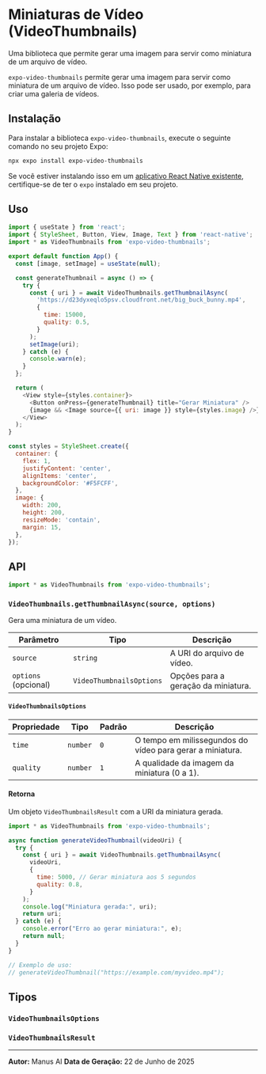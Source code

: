 # Miniaturas de Vídeo (VideoThumbnails)

Uma biblioteca que permite gerar uma imagem para servir como miniatura de um arquivo de vídeo.

`expo-video-thumbnails` permite gerar uma imagem para servir como miniatura de um arquivo de vídeo. Isso pode ser usado, por exemplo, para criar uma galeria de vídeos.

## Instalação

Para instalar a biblioteca `expo-video-thumbnails`, execute o seguinte comando no seu projeto Expo:

```bash
npx expo install expo-video-thumbnails
```

Se você estiver instalando isso em um [aplicativo React Native existente](https://reactnative.dev/docs/integration-with-existing-apps), certifique-se de ter o `expo` instalado em seu projeto.

## Uso

```javascript
import { useState } from 'react';
import { StyleSheet, Button, View, Image, Text } from 'react-native';
import * as VideoThumbnails from 'expo-video-thumbnails';

export default function App() {
  const [image, setImage] = useState(null);

  const generateThumbnail = async () => {
    try {
      const { uri } = await VideoThumbnails.getThumbnailAsync(
        'https://d23dyxeqlo5psv.cloudfront.net/big_buck_bunny.mp4',
        {
          time: 15000,
          quality: 0.5,
        }
      );
      setImage(uri);
    } catch (e) {
      console.warn(e);
    }
  };

  return (
    <View style={styles.container}>
      <Button onPress={generateThumbnail} title="Gerar Miniatura" />
      {image && <Image source={{ uri: image }} style={styles.image} />}
    </View>
  );
}

const styles = StyleSheet.create({
  container: {
    flex: 1,
    justifyContent: 'center',
    alignItems: 'center',
    backgroundColor: '#F5FCFF',
  },
  image: {
    width: 200,
    height: 200,
    resizeMode: 'contain',
    margin: 15,
  },
});
```

## API

```javascript
import * as VideoThumbnails from 'expo-video-thumbnails';
```

### `VideoThumbnails.getThumbnailAsync(source, options)`

Gera uma miniatura de um vídeo.

| Parâmetro | Tipo | Descrição |
|---|---|---|
| `source` | `string` | A URI do arquivo de vídeo. |
| `options` (opcional) | `VideoThumbnailsOptions` | Opções para a geração da miniatura. |

#### `VideoThumbnailsOptions`

| Propriedade | Tipo | Padrão | Descrição |
|---|---|---|---|
| `time` | `number` | `0` | O tempo em milissegundos do vídeo para gerar a miniatura. |
| `quality` | `number` | `1` | A qualidade da imagem da miniatura (0 a 1). |

#### Retorna

Um objeto `VideoThumbnailsResult` com a URI da miniatura gerada.

```javascript
import * as VideoThumbnails from 'expo-video-thumbnails';

async function generateVideoThumbnail(videoUri) {
  try {
    const { uri } = await VideoThumbnails.getThumbnailAsync(
      videoUri,
      {
        time: 5000, // Gerar miniatura aos 5 segundos
        quality: 0.8,
      }
    );
    console.log("Miniatura gerada:", uri);
    return uri;
  } catch (e) {
    console.error("Erro ao gerar miniatura:", e);
    return null;
  }
}

// Exemplo de uso:
// generateVideoThumbnail("https://example.com/myvideo.mp4");
```

## Tipos

### `VideoThumbnailsOptions`

### `VideoThumbnailsResult`

---

**Autor:** Manus AI
**Data de Geração:** 22 de Junho de 2025

